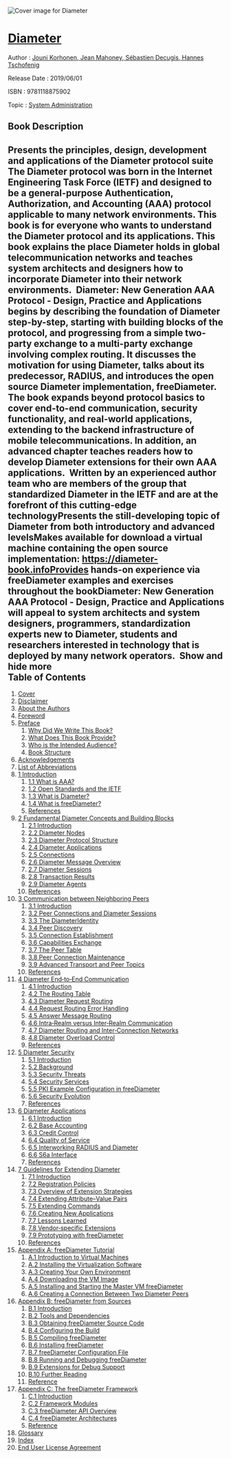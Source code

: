 ![Cover image for Diameter](https://imgdetail.ebookreading.net/cover/cover/20200215/EB9781118875902.jpg)

[Diameter](https://ebookreading.net/view/book/Diameter-EB9781118875902_1.html "Diameter")
====================================================================================================================

Author : [Jouni Korhonen](https://ebookreading.net/search/author/Jouni+Korhonen),[ Jean Mahoney](https://ebookreading.net/search/author/+Jean+Mahoney),[ Sébastien Decugis](https://ebookreading.net/search/author/+S%C3%A9bastien+Decugis),[ Hannes Tschofenig](https://ebookreading.net/search/author/+Hannes+Tschofenig)

Release Date : 2019/06/01

ISBN : 9781118875902

Topic : [System Administration](https://ebookreading.net/search/category/system-administration)

Book Description
-----------------

 Presents the principles, design, development and applications of the Diameter protocol suite
The Diameter protocol was born in the Internet Engineering Task Force (IETF) and designed to be a general-purpose Authentication, Authorization, and Accounting (AAA) protocol applicable to many network environments. This book is for everyone who wants to understand the Diameter protocol and its applications. This book explains the place Diameter holds in global telecommunication networks and teaches system architects and designers how to incorporate Diameter into their network environments. 
Diameter: New Generation AAA Protocol - Design, Practice and Applications begins by describing the foundation of Diameter step-by-step, starting with building blocks of the protocol, and progressing from a simple two-party exchange to a multi-party exchange involving complex routing. It discusses the motivation for using Diameter, talks about its predecessor, RADIUS, and introduces the open source Diameter implementation, freeDiameter. The book expands beyond protocol basics to cover end-to-end communication, security functionality, and real-world applications, extending to the backend infrastructure of mobile telecommunications. In addition, an advanced chapter teaches readers how to develop Diameter extensions for their own AAA applications. 
Written by an experienced author team who are members of the group that standardized Diameter in the IETF and are at the forefront of this cutting-edge technologyPresents the still-developing topic of Diameter from both introductory and advanced levelsMakes available for download a virtual machine containing the open source implementation: https://diameter-book.infoProvides hands-on experience via freeDiameter examples and exercises throughout the bookDiameter: New Generation AAA Protocol - Design, Practice and Applications will appeal to system architects and system designers, programmers, standardization experts new to Diameter, students and researchers interested in technology that is deployed by many network operators. 
        Show and hide more                
Table of Contents
-----------------

1. [Cover](https://ebookreading.net/view/book/Diameter-EB9781118875902_1.html)
1. [Disclaimer](https://ebookreading.net/view/book/Diameter-EB9781118875902_6.html)
1. [About the Authors](https://ebookreading.net/view/book/Diameter-EB9781118875902_7.html)
1. [Foreword](https://ebookreading.net/view/book/Diameter-EB9781118875902_8.html)
1. [Preface](https://ebookreading.net/view/book/Diameter-EB9781118875902_9.html)
    1. [Why Did We Write This Book?](https://ebookreading.net/view/book/Diameter-EB9781118875902_9.html#head-2-87)
    1. [What Does This Book Provide?](https://ebookreading.net/view/book/Diameter-EB9781118875902_9.html#head-2-88)
    1. [Who is the Intended Audience?](https://ebookreading.net/view/book/Diameter-EB9781118875902_9.html#head-2-89)
    1. [Book Structure](https://ebookreading.net/view/book/Diameter-EB9781118875902_9.html#head-2-90)
1. [Acknowledgements](https://ebookreading.net/view/book/Diameter-EB9781118875902_10.html)
1. [List of Abbreviations](https://ebookreading.net/view/book/Diameter-EB9781118875902_11.html)
1. [1 Introduction](https://ebookreading.net/view/book/Diameter-EB9781118875902_12.html)
    1. [1.1 What is AAA?](https://ebookreading.net/view/book/Diameter-EB9781118875902_12.html#head-2-23)
    1. [1.2 Open Standards and the IETF](https://ebookreading.net/view/book/Diameter-EB9781118875902_12.html#head-2-24)
    1. [1.3 What is Diameter?](https://ebookreading.net/view/book/Diameter-EB9781118875902_12.html#head-2-25)
    1. [1.4 What is freeDiameter?](https://ebookreading.net/view/book/Diameter-EB9781118875902_12.html#head-2-26)
    1. [References](https://ebookreading.net/view/book/Diameter-EB9781118875902_12.html#head-2-27)
1. [2 Fundamental Diameter Concepts and Building Blocks](https://ebookreading.net/view/book/Diameter-EB9781118875902_13.html)
    1. [2.1 Introduction](https://ebookreading.net/view/book/Diameter-EB9781118875902_13.html#head-2-29)
    1. [2.2 Diameter Nodes](https://ebookreading.net/view/book/Diameter-EB9781118875902_13.html#head-2-30)
    1. [2.3 Diameter Protocol Structure](https://ebookreading.net/view/book/Diameter-EB9781118875902_13.html#head-2-31)
    1. [2.4 Diameter Applications](https://ebookreading.net/view/book/Diameter-EB9781118875902_13.html#head-2-32)
    1. [2.5 Connections](https://ebookreading.net/view/book/Diameter-EB9781118875902_13.html#head-2-33)
    1. [2.6 Diameter Message Overview](https://ebookreading.net/view/book/Diameter-EB9781118875902_13.html#head-2-34)
    1. [2.7 Diameter Sessions](https://ebookreading.net/view/book/Diameter-EB9781118875902_13.html#head-2-35)
    1. [2.8 Transaction Results](https://ebookreading.net/view/book/Diameter-EB9781118875902_13.html#head-2-36)
    1. [2.9 Diameter Agents](https://ebookreading.net/view/book/Diameter-EB9781118875902_13.html#head-2-37)
    1. [References](https://ebookreading.net/view/book/Diameter-EB9781118875902_13.html#head-2-38)
1. [3 Communication between Neighboring Peers](https://ebookreading.net/view/book/Diameter-EB9781118875902_14.html)
    1. [3.1 Introduction](https://ebookreading.net/view/book/Diameter-EB9781118875902_14.html#head-2-40)
    1. [3.2 Peer Connections and Diameter Sessions](https://ebookreading.net/view/book/Diameter-EB9781118875902_14.html#head-2-41)
    1. [3.3 The DiameterIdentity](https://ebookreading.net/view/book/Diameter-EB9781118875902_14.html#head-2-42)
    1. [3.4 Peer Discovery](https://ebookreading.net/view/book/Diameter-EB9781118875902_14.html#head-2-43)
    1. [3.5 Connection Establishment](https://ebookreading.net/view/book/Diameter-EB9781118875902_14.html#head-2-44)
    1. [3.6 Capabilities Exchange](https://ebookreading.net/view/book/Diameter-EB9781118875902_14.html#head-2-45)
    1. [3.7 The Peer Table](https://ebookreading.net/view/book/Diameter-EB9781118875902_14.html#head-2-46)
    1. [3.8 Peer Connection Maintenance](https://ebookreading.net/view/book/Diameter-EB9781118875902_14.html#head-2-47)
    1. [3.9 Advanced Transport and Peer Topics](https://ebookreading.net/view/book/Diameter-EB9781118875902_14.html#head-2-48)
    1. [References](https://ebookreading.net/view/book/Diameter-EB9781118875902_14.html#head-2-49)
1. [4 Diameter End‐to‐End Communication](https://ebookreading.net/view/book/Diameter-EB9781118875902_15.html)
    1. [4.1 Introduction](https://ebookreading.net/view/book/Diameter-EB9781118875902_15.html#head-2-51)
    1. [4.2 The Routing Table](https://ebookreading.net/view/book/Diameter-EB9781118875902_15.html#head-2-52)
    1. [4.3 Diameter Request Routing](https://ebookreading.net/view/book/Diameter-EB9781118875902_15.html#head-2-53)
    1. [4.4 Request Routing Error Handling](https://ebookreading.net/view/book/Diameter-EB9781118875902_15.html#head-2-54)
    1. [4.5 Answer Message Routing](https://ebookreading.net/view/book/Diameter-EB9781118875902_15.html#head-2-55)
    1. [4.6 Intra‐Realm versus Inter‐Realm Communication](https://ebookreading.net/view/book/Diameter-EB9781118875902_15.html#head-2-56)
    1. [4.7 Diameter Routing and Inter‐Connection Networks](https://ebookreading.net/view/book/Diameter-EB9781118875902_15.html#head-2-57)
    1. [4.8 Diameter Overload Control](https://ebookreading.net/view/book/Diameter-EB9781118875902_15.html#head-2-58)
    1. [References](https://ebookreading.net/view/book/Diameter-EB9781118875902_15.html#head-2-59)
1. [5 Diameter Security](https://ebookreading.net/view/book/Diameter-EB9781118875902_16.html)
    1. [5.1 Introduction](https://ebookreading.net/view/book/Diameter-EB9781118875902_16.html#head-2-61)
    1. [5.2 Background](https://ebookreading.net/view/book/Diameter-EB9781118875902_16.html#head-2-62)
    1. [5.3 Security Threats](https://ebookreading.net/view/book/Diameter-EB9781118875902_16.html#head-2-63)
    1. [5.4 Security Services](https://ebookreading.net/view/book/Diameter-EB9781118875902_16.html#head-2-64)
    1. [5.5 PKI Example Configuration in freeDiameter](https://ebookreading.net/view/book/Diameter-EB9781118875902_16.html#head-2-65)
    1. [5.6 Security Evolution](https://ebookreading.net/view/book/Diameter-EB9781118875902_16.html#head-2-66)
    1. [References](https://ebookreading.net/view/book/Diameter-EB9781118875902_16.html#head-2-67)
1. [6 Diameter Applications](https://ebookreading.net/view/book/Diameter-EB9781118875902_17.html)
    1. [6.1 Introduction](https://ebookreading.net/view/book/Diameter-EB9781118875902_17.html#head-2-69)
    1. [6.2 Base Accounting](https://ebookreading.net/view/book/Diameter-EB9781118875902_17.html#head-2-70)
    1. [6.3 Credit Control](https://ebookreading.net/view/book/Diameter-EB9781118875902_17.html#head-2-71)
    1. [6.4 Quality of Service](https://ebookreading.net/view/book/Diameter-EB9781118875902_17.html#head-2-72)
    1. [6.5 Interworking RADIUS and Diameter](https://ebookreading.net/view/book/Diameter-EB9781118875902_17.html#head-2-73)
    1. [6.6 S6a Interface](https://ebookreading.net/view/book/Diameter-EB9781118875902_17.html#head-2-74)
    1. [References](https://ebookreading.net/view/book/Diameter-EB9781118875902_17.html#head-2-75)
1. [7 Guidelines for Extending Diameter](https://ebookreading.net/view/book/Diameter-EB9781118875902_18.html)
    1. [7.1 Introduction](https://ebookreading.net/view/book/Diameter-EB9781118875902_18.html#head-2-77)
    1. [7.2 Registration Policies](https://ebookreading.net/view/book/Diameter-EB9781118875902_18.html#head-2-78)
    1. [7.3 Overview of Extension Strategies](https://ebookreading.net/view/book/Diameter-EB9781118875902_18.html#head-2-79)
    1. [7.4 Extending Attribute–Value Pairs](https://ebookreading.net/view/book/Diameter-EB9781118875902_18.html#head-2-80)
    1. [7.5 Extending Commands](https://ebookreading.net/view/book/Diameter-EB9781118875902_18.html#head-2-81)
    1. [7.6 Creating New Applications](https://ebookreading.net/view/book/Diameter-EB9781118875902_18.html#head-2-82)
    1. [7.7 Lessons Learned](https://ebookreading.net/view/book/Diameter-EB9781118875902_18.html#head-2-83)
    1. [7.8 Vendor‐specific Extensions](https://ebookreading.net/view/book/Diameter-EB9781118875902_18.html#head-2-84)
    1. [7.9 Prototyping with freeDiameter](https://ebookreading.net/view/book/Diameter-EB9781118875902_18.html#head-2-85)
    1. [References](https://ebookreading.net/view/book/Diameter-EB9781118875902_18.html#head-2-86)
1. [Appendix A: freeDiameter Tutorial](https://ebookreading.net/view/book/Diameter-EB9781118875902_19.html)
    1. [A.1 Introduction to Virtual Machines](https://ebookreading.net/view/book/Diameter-EB9781118875902_19.html#head-2-1)
    1. [A.2 Installing the Virtualization Software](https://ebookreading.net/view/book/Diameter-EB9781118875902_19.html#head-2-2)
    1. [A.3 Creating Your Own Environment](https://ebookreading.net/view/book/Diameter-EB9781118875902_19.html#head-2-3)
    1. [A.4 Downloading the VM Image](https://ebookreading.net/view/book/Diameter-EB9781118875902_19.html#head-2-4)
    1. [A.5 Installing and Starting the Master VM freeDiameter](https://ebookreading.net/view/book/Diameter-EB9781118875902_19.html#head-2-5)
    1. [A.6 Creating a Connection Between Two Diameter Peers](https://ebookreading.net/view/book/Diameter-EB9781118875902_19.html#head-2-6)
1. [Appendix B: freeDiameter from Sources](https://ebookreading.net/view/book/Diameter-EB9781118875902_20.html)
    1. [B.1 Introduction](https://ebookreading.net/view/book/Diameter-EB9781118875902_20.html#head-2-7)
    1. [B.2 Tools and Dependencies](https://ebookreading.net/view/book/Diameter-EB9781118875902_20.html#head-2-8)
    1. [B.3 Obtaining freeDiameter Source Code](https://ebookreading.net/view/book/Diameter-EB9781118875902_20.html#head-2-9)
    1. [B.4 Configuring the Build](https://ebookreading.net/view/book/Diameter-EB9781118875902_20.html#head-2-10)
    1. [B.5 Compiling freeDiameter](https://ebookreading.net/view/book/Diameter-EB9781118875902_20.html#head-2-11)
    1. [B.6 Installing freeDiameter](https://ebookreading.net/view/book/Diameter-EB9781118875902_20.html#head-2-12)
    1. [B.7 freeDiameter Configuration File](https://ebookreading.net/view/book/Diameter-EB9781118875902_20.html#head-2-13)
    1. [B.8 Running and Debugging freeDiameter](https://ebookreading.net/view/book/Diameter-EB9781118875902_20.html#head-2-14)
    1. [B.9 Extensions for Debug Support](https://ebookreading.net/view/book/Diameter-EB9781118875902_20.html#head-2-15)
    1. [B.10 Further Reading](https://ebookreading.net/view/book/Diameter-EB9781118875902_20.html#head-2-16)
    1. [Reference](https://ebookreading.net/view/book/Diameter-EB9781118875902_20.html#head-2-17)
1. [Appendix C: The freeDiameter Framework](https://ebookreading.net/view/book/Diameter-EB9781118875902_21.html)
    1. [C.1 Introduction](https://ebookreading.net/view/book/Diameter-EB9781118875902_21.html#head-2-18)
    1. [C.2 Framework Modules](https://ebookreading.net/view/book/Diameter-EB9781118875902_21.html#head-2-19)
    1. [C.3 freeDiameter API Overview](https://ebookreading.net/view/book/Diameter-EB9781118875902_21.html#head-2-20)
    1. [C.4 freeDiameter Architectures](https://ebookreading.net/view/book/Diameter-EB9781118875902_21.html#head-2-21)
    1. [Reference](https://ebookreading.net/view/book/Diameter-EB9781118875902_21.html#head-2-22)
1. [Glossary](https://ebookreading.net/view/book/Diameter-EB9781118875902_22.html)
1. [Index](https://ebookreading.net/view/book/Diameter-EB9781118875902_23.html)
1. [End User License Agreement](https://ebookreading.net/view/book/Diameter-EB9781118875902_24.html)
